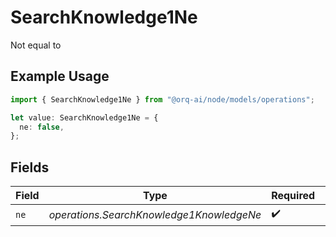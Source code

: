 # SearchKnowledge1Ne

Not equal to

## Example Usage

```typescript
import { SearchKnowledge1Ne } from "@orq-ai/node/models/operations";

let value: SearchKnowledge1Ne = {
  ne: false,
};
```

## Fields

| Field                                    | Type                                     | Required                                 | Description                              |
| ---------------------------------------- | ---------------------------------------- | ---------------------------------------- | ---------------------------------------- |
| `ne`                                     | *operations.SearchKnowledge1KnowledgeNe* | :heavy_check_mark:                       | N/A                                      |